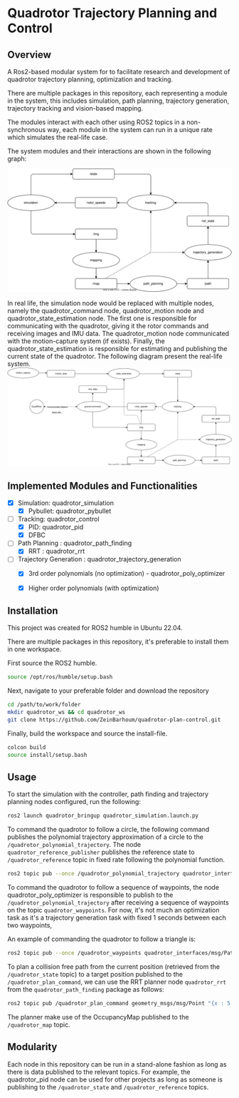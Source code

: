# Quadrotor Trajectory Planning and Control

## Overview

A Ros2-based modular system for to facilitate research and development of quadrotor trajectory planning, optimization and tracking.

There are multiple packages in this repository, each representing a module in the system, this includes simulation, path planning, trajectory generation, trajectory tracking and vision-based mapping.

The modules interact with each other using ROS2 topics in a non-synchronous way, each module in the system can run in a unique rate which simulates the real-life case.

The system modules and their interactions are shown in the following graph:

![Simulation System Diagram](/media/system_simulation.svg)

In real life, the simulation node would be replaced with multiple nodes, namely the quadrotor_command node, quadrotor_motion node and quadrotor_state_estimation node. The first one is responsible for communicating with the quadrotor, giving it the rotor commands and receiving images and IMU data. The quadrotor_motion node communicated with the motion-capture system (if exists). Finally, the quadrotor_state_estimation is responsible for estimating and publishing the current state of the quadrotor. The following diagram present the real-life system.
![Real System Diagram](/media/system_real.svg)

## Implemented Modules and Functionalities

- [x] Simulation: quadrotor_simulation
  - [x] Pybullet: quadrotor_pybullet
- [ ] Tracking: quadrotor_control
  - [x] PID: quadrotor_pid
  - [x] DFBC
- [ ] Path Planning : quadrotor_path_finding
  - [x] RRT : quadrotor_rrt
- [ ] Trajectory Generation : quadrotor_trajectory_generation
  - [x] 3rd order polynomials (no optimization) - quadrotor_poly_optimizer
  - [x] Higher order polynomials (with optimization)


## Installation

This project was created for ROS2 humble in Ubuntu 22.04.

There are multiple packages in this repository, it's preferable to install them in one workspace.

First source the ROS2 humble.

```bash
source /opt/ros/humble/setup.bash
```

Next, navigate to your preferable folder and download the repository

```bash
cd /path/to/work/folder
mkdir quadrotor_ws && cd quadrotor_ws
git clone https://github.com/ZeinBarhoum/quadrotor-plan-control.git
```

Finally, build the workspace and source the install-file.

```bash
colcon build
source install/setup.bash
```

## Usage

To start the simulation with the controller, path finding and trajectory planning nodes configured, run the following:

```bash
ros2 launch quadrotor_bringup quadrotor_simulation.launch.py
```

To command the quadrotor to follow a circle, the following command publishes the polynomial trajectory approximation of a circle to the `/quadrotor_polynomial_trajectory`. The node `quadrotor_reference_publisher` publishes the reference state to `/quadrotor_reference` topic in fixed rate following the polynomial function.

```bash
ros2 topic pub --once /quadrotor_polynomial_trajectory quadrotor_interfaces/msg/PolynomialTrajectory "{header: {}, n: 1, segments: [{poly_x: [1.51383985371781e-07, -7.14571397410070e-06, 0.000130239969470174, -0.00109778199648815, 0.00371446637221780, -0.000980038295903419, 0.0134900091914051, -0.176415378615748, 0.00200274735664833, 1.00066799320626, -0.000130544080559754], poly_y: [2.21841764793139e-07, -6.96929094200916e-06, 7.42738645341275e-05, -0.000215896450055789, -0.000777698773923802, -0.00112904042577661, 0.0429934777291669,  -0.000934805450807571, -0.499647157157789, -5.69214830909161e-05, 1.00000216767309], poly_z: [2.0], poly_yaw: [0.0], start_time: 0.0, end_time: 6.28}]}"
```

To command the quadrotor to follow a sequence of waypoints, the node quadrotor_poly_optimizer is responsible to publish to the `/quadrotor_polynomial_trajectory` after receiving a sequence of waypoints on the topic `quadrotor_waypoints`. For now, it's not much an optimization task as it's a trajectory generation task with fixed 1 seconds between each two waypoints,

An example of commanding the quadrotor to follow a triangle is:

```bash
ros2 topic pub --once /quadrotor_waypoints quadrotor_interfaces/msg/PathWayPoints "{waypoints: [{x: 1, y: 1, z: 1}, {x: 4, y: 4, z: 1}, {x: 1, y: 4, z: 2}], heading_angles: [0.0, 0.0, 0.0]}"
```

To plan a collision free path from the current position (retrieved from the `/quadrotor_state` topic) to a target position published to the `/quadrotor_plan_command`, we can use the RRT planner node `quadrotor_rrt` from the `quadrotor_path_finding` package as follows:

```bash
ros2 topic pub /quadrotor_plan_command geometry_msgs/msg/Point "{x : 5.0, y : 5.0, z : 5.0}" --once
```

The planner make use of the OccupancyMap published to the `/quadrotor_map` topic.


## Modularity

Each node in this repository can be run in a stand-alone fashion as long as there is data published to the relevant topics. For example, the quadrotor_pid node can be used for other projects as long as someone is publishing to the `/quadrotor_state` and `/quadrotor_reference` topics.
